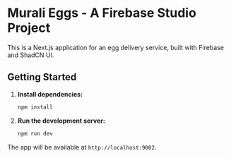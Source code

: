 # Murali Eggs - A Firebase Studio Project

This is a Next.js application for an egg delivery service, built with Firebase and ShadCN UI.

## Getting Started

1.  **Install dependencies:**
    ```bash
    npm install
    ```

2.  **Run the development server:**
    ```bash
    npm run dev
    ```
The app will be available at `http://localhost:9002`.
